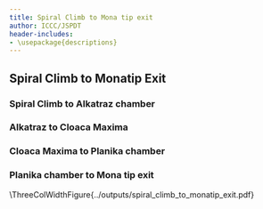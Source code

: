 ```yaml
---
title: Spiral Climb to Mona tip exit
author: ICCC/JSPDT
header-includes:
- \usepackage{descriptions}
---
```


## Spiral Climb to Monatip Exit

### Spiral Climb to Alkatraz chamber

### Alkatraz to Cloaca Maxima

### Cloaca Maxima to Planika chamber

### Planika chamber to Mona tip exit

\ThreeColWidthFigure{../outputs/spiral_climb_to_monatip_exit.pdf}
